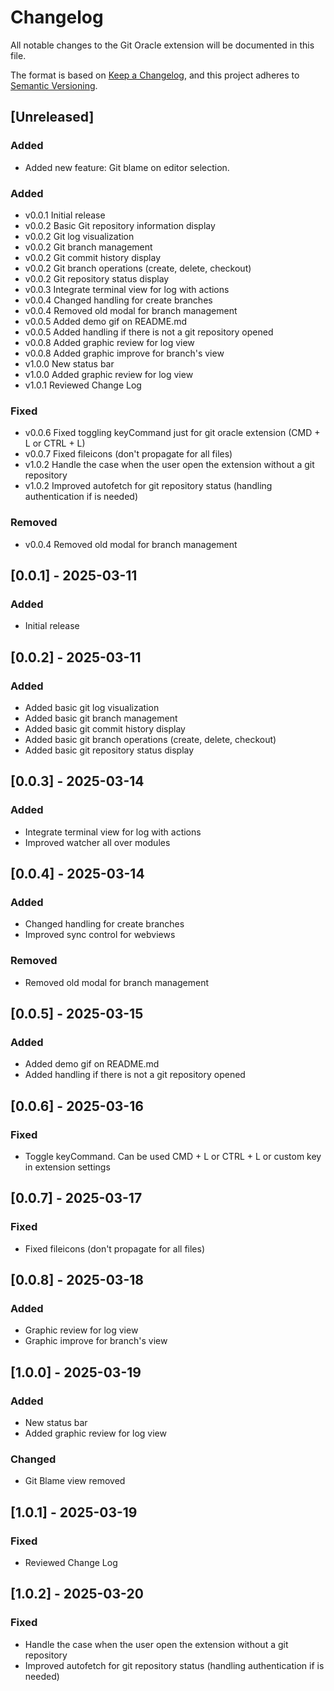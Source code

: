 # Changelog

All notable changes to the Git Oracle extension will be documented in this file.

The format is based on [Keep a Changelog](https://keepachangelog.com/en/1.0.0/),
and this project adheres to [Semantic Versioning](https://semver.org/spec/v2.0.0.html).

## [Unreleased]
### Added
- Added new feature: Git blame on editor selection.


### Added
- v0.0.1  Initial release
- v0.0.2  Basic Git repository information display
- v0.0.2  Git log visualization
- v0.0.2  Git branch management
- v0.0.2  Git commit history display
- v0.0.2  Git branch operations (create, delete, checkout)
- v0.0.2  Git repository status display
- v0.0.3  Integrate terminal view for log with actions
- v0.0.4  Changed handling for create branches
- v0.0.4  Removed old modal for branch management
- v0.0.5  Added demo gif on README.md
- v0.0.5  Added handling if there is not a git repository opened
- v0.0.8  Added graphic review for log view
- v0.0.8  Added graphic improve for branch's view
- v1.0.0  New status bar
- v1.0.0  Added graphic review for log view
- v1.0.1  Reviewed Change Log


### Fixed 
- v0.0.6  Fixed toggling keyCommand just for git oracle extension (CMD + L or CTRL + L)
- v0.0.7  Fixed fileicons (don't propagate for all files)
- v1.0.2  Handle the case when the user open the extension without a git repository
- v1.0.2  Improved autofetch for git repository status (handling authentication if is needed)


### Removed
- v0.0.4 Removed old modal for branch management

## [0.0.1] - 2025-03-11

### Added
- Initial release


## [0.0.2] - 2025-03-11

### Added
- Added basic git log visualization
- Added basic git branch management
- Added basic git commit history display
- Added basic git branch operations (create, delete, checkout)
- Added basic git repository status display


## [0.0.3] - 2025-03-14

### Added
- Integrate terminal view for log with actions
- Improved watcher all over modules


## [0.0.4] - 2025-03-14

### Added
- Changed handling for create branches 
- Improved sync control for webviews
### Removed
- Removed old modal for branch management


## [0.0.5] - 2025-03-15

### Added
- Added demo gif on README.md
- Added handling if there is not a git repository opened

## [0.0.6] - 2025-03-16
### Fixed 
- Toggle keyCommand. Can be used CMD + L or CTRL + L or custom key in extension settings

## [0.0.7] - 2025-03-17
### Fixed 
- Fixed fileicons (don't propagate for all files)

## [0.0.8] - 2025-03-18
### Added 
- Graphic review for log view
- Graphic improve for branch's view

## [1.0.0] - 2025-03-19
### Added 
- New status bar 
- Added graphic review for log view
### Changed 
- Git Blame view removed

## [1.0.1] - 2025-03-19
### Fixed
- Reviewed Change Log

## [1.0.2] - 2025-03-20
### Fixed
- Handle the case when the user open the extension without a git repository
- Improved autofetch for git repository status (handling authentication if is needed)


